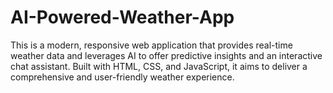 # AI-Powered-Weather-App
This is a modern, responsive web application that provides real-time weather data and leverages AI to offer predictive insights and an interactive chat assistant. Built with HTML, CSS, and JavaScript, it aims to deliver a comprehensive and user-friendly weather experience.
